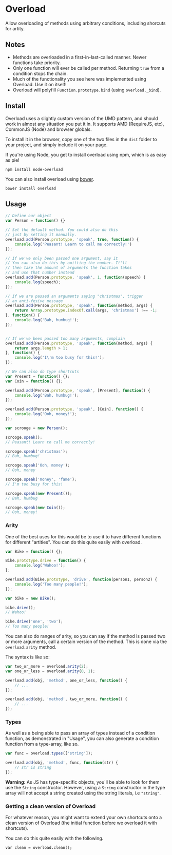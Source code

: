 # Overload

Allow overloading of methods using arbitrary conditions, including shorcuts for artity.

## Notes

 - Methods are overloaded in a first-in-last-called manner. Newer functions take priority.
 - Only one function will ever be called per method. Returning `true` from a condition stops the chain.
 - Much of the functionality you see here was implemented using Overload. Use it on itself!
 - Overload will polyfill `Function.prototype.bind` (using `overload._bind`).

## Install

Overload uses a slightly custom version of the UMD pattern, and should work in almost any situation you put it in. It supports AMD (RequireJS, etc), CommonJS (Node) and browser globals.

To install it in the browser, copy one of the two files in the `dist` folder to your project, and simply include it on your page.

If you're using Node, you get to install overload using npm, which is as easy as pie!

```
npm install node-overload
```

You can also install overload using [bower](https://github.com/bower/bower).

```
bower install overload
```

## Usage

```js
// Define our object
var Person = function() {}

// Set the default method. You could also do this
// just by setting it manually.
overload.add(Person.prototype, 'speak', true, function() {
    console.log('Peasant! Learn to call me correctly!')
});

// If we've only been passed one argument, say it
// You can also do this by omitting the number. It'll
// then take the amount of arguments the function takes
// and use that number instead
overload.add(Person.prototype, 'speak', 1, function(speech) {
    console.log(speech);
});

// If we are passed an arguments saying "christmas", trigger
// an anti-fesive message
overload.add(Person.prototype, 'speak', function(method, args) {
    return Array.prototype.indexOf.call(args, 'christmas') !== -1;
}, function() {
    console.log('Bah, humbug!');
});


// If we've been passed too many arguments, complain
overload.add(Person.prototype, 'speak', function(method, args) {
    return args.length > 1;
}, function() {
    console.log('I\'m too busy for this!');
});

// We can also do type shortcuts
var Present = function() {};
var Coin = function() {};

overload.add(Person.prototype, 'speak', [Present], function() {
    console.log('Bah, humbug!'); 
});

overload.add(Person.prototype, 'speak', [Coin], function() {
    console.log('Ooh, money!');
});

var scrooge = new Person();

scrooge.speak();
// Peasant! Learn to call me correctly!

scrooge.speak('christmas');
// Bah, humbug!

scrooge.speak('Ooh, money');
// Ooh, money

scrooge.speak('money', 'fame');
// I'm too busy for this!

scrooge.speak(new Present());
// Bah, humbug

scrooge.speak(new Coin());
// Ooh, money!
```

### Arity

One of the best uses for this would be to use it to have different functions for different "artities". You can do this quite easily with overload.

```js
var Bike = function() {};

Bike.prototype.drive = function() {
    console.log('Wahoo!');
};

overload.add(Bike.prototype, 'drive', function(person1, person2) {
    console.log('Too many people!');
});

var bike = new Bike();

bike.drive();
// Wahoo!

bike.drive('one', 'two');
// Too many people!
```

You can also do ranges of arity, so you can say if the method is passed two or more arguments, call a certain version of the method. This is done via the `overload.arity` method.

The syntax is like so:

```js
var two_or_more = overload.arity(2);
var one_or_less = overload.arity(0, 1);

overload.add(obj, 'method', one_or_less, function() {
    // ...
});

overload.add(obj, 'method', two_or_more, function() {
    // ...
});
```

### Types

As well as a being able to pass an array of types instead of a condition function, as demonstrated in "Usage", you can also generate a condition function from a type-array, like so.

```js
var func = overload.types(['string']);

overload.add(obj, 'method', func, function(str) {
    // str is string
});
```

**Warning:** As JS has type-specific objects, you'll be able to look for them use the `String` constructor. However, using a `String` constructor in the type array will not accept a string created using the string literals, i.e `"string"`. 

### Getting a clean version of Overload

For whatever reason, you might want to extend your own shortcuts onto a clean version of Overload (the initial function before we overload it with shortcuts).

You can do this quite easily with the following.

```
var clean = overload.clean();
```